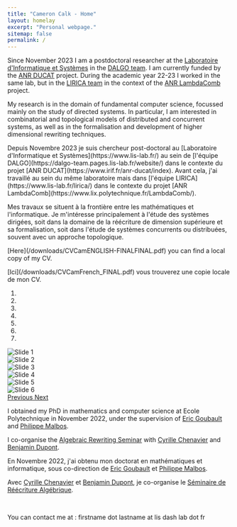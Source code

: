 ```yaml
---
title: "Cameron Calk - Home"
layout: homelay
excerpt: "Personal webpage."
sitemap: false
permalink: /
---
```


Since November 2023 I am a postdoctoral researcher at the [Laboratoire d'Informatique et Systèmes](https://www.lis-lab.fr/) 
in the [DALGO team](https://dalgo-team.pages.lis-lab.fr/website/). 
I am currently funded by the [ANR DUCAT](https://www.irif.fr/anr-ducat/index) project.
During the academic year 22-23 I worked in the same lab, but in the [LIRICA team](https://www.lis-lab.fr/lirica/) in the context of the  [ANR LambdaComb](https://www.lix.polytechnique.fr/LambdaComb/) project. 

<p> My research is in the domain of fundamental computer science, focussed mainly on the study of directed systems. 
In particular, I am interested in combinatorial and topological models of distributed and concurrent systems, 
as well as in the formalisation and development of higher dimensional rewriting techniques.</p>

<p> Depuis Novembre 2023 je suis chercheur post-doctoral au [Laboratoire d'Informatique et Systèmes](https://www.lis-lab.fr/) 
au sein de [l'équipe DALGO](https://dalgo-team.pages.lis-lab.fr/website/) dans le contexte du projet [ANR DUCAT](https://www.irif.fr/anr-ducat/index). Avant cela, j'ai travaillé au sein du même laboratoire mais dans [l'équipe LIRICA](https://www.lis-lab.fr/lirica/) dans le contexte du projet [ANR LambdaComb](https://www.lix.polytechnique.fr/LambdaComb/). </p>

<p> Mes travaux se situent à la frontière entre les mathématiques et l'informatique. Je m'intéresse principalement 
à l'étude des systèmes dirigées, soit dans la domaine de la réécriture de dimension supérieure et sa formalisation, soit dans l'étude de systèmes concurrents ou distribuées, souvent avec un approche topologique. </p>

<p> [Here](/downloads/CVCamENGLISH-FINALFINAL.pdf) you can find a local copy of my CV. </p>

<p> [Ici](/downloads/CVCamFrench_FINAL.pdf) vous trouverez une copie locale de mon CV. </p>

<div markdown="0" id="carousel" class="carousel slide" data-ride="carousel" data-interval="0" data-pause="hover" >
    <!-- Menu -->
    <ol class="carousel-indicators">
        <li data-target="#carousel" data-slide-to="0" class="active"></li>
        <li data-target="#carousel" data-slide-to="1"></li>
        <li data-target="#carousel" data-slide-to="2"></li>
        <li data-target="#carousel" data-slide-to="3"></li>
        <li data-target="#carousel" data-slide-to="4"></li>
        <li data-target="#carousel" data-slide-to="5"></li>
        <li data-target="#carousel" data-slide-to="6"></li>
    </ol>
<!-- Items -->
    <div class="carousel-inner" markdown="0">
        <div class="item active">
            <img src="{{ site.url }}{{ site.baseurl }}/images/pubpic/CamPortrait.jpg" alt="Slide 1" />
        </div>
        <div class="item">
            <img src="{{ site.url }}{{ site.baseurl }}/images/pubpic/IMG_0119.jpg" alt="Slide 2" />
        </div>
        <div class="item">
            <img src="{{ site.url }}{{ site.baseurl }}/images/pubpic/000074910035.jpg" alt="Slide 3" />
        </div>
        <div class="item">
            <img src="{{ site.url }}{{ site.baseurl }}/images/pubpic/DA0A2479-C35F-4F39-B771-29A8645C057F.JPG" alt="Slide 4" />
        </div>
        <div class="item">
            <img src="{{ site.url }}{{ site.baseurl }}/images/pubpic/UNIVERCHELLE.jpeg" alt="Slide 5" />
        </div>       
         <div class="item">
            <img src="{{ site.url }}{{ site.baseurl }}/images/pubpic/Sal,man300.jpeg" alt="Slide 6" />
        </div>
    </div>
  <a class="left carousel-control" href="#carousel" role="button" data-slide="prev">
    <span class="glyphicon glyphicon-chevron-left" aria-hidden="true"></span>
    <span class="sr-only">Previous</span>
  </a>
  <a class="right carousel-control" href="#carousel" role="button" data-slide="next">
    <span class="glyphicon glyphicon-chevron-right" aria-hidden="true"></span>
    <span class="sr-only">Next</span>
  </a>
</div>

<p>I obtained my PhD in mathematics and computer science at Ecole Polytechnique in November 2022, under the supervision of <a href="http://www.lix.polytechnique.fr/Labo/Eric.Goubault/">Eric Goubault</a> and <a href="http://math.univ-lyon1.fr/homes-www/malbos/">Philippe Malbos</a>.</p>

<p> I co-organise the <a href="https://algrewr.pages.math.cnrs.fr/">Algebraic Rewriting Seminar</a> with <a href="https://cchenavier.pages.math.cnrs.fr/">Cyrille Chenavier</a> and <a href="https://www-fourier.univ-grenoble-alpes.fr/~dupontbe/">Benjamin Dupont</a>.</p>

<p>En Novembre 2022, j'ai obtenu mon doctorat en mathématiques et informatique, sous co-direction de <a href="http://www.lix.polytechnique.fr/Labo/Eric.Goubault/">Eric Goubault</a> et <a href="http://math.univ-lyon1.fr/homes-www/malbos/">Philippe Malbos</a>.</p>

<p> Avec <a href="https://cchenavier.pages.math.cnrs.fr/">Cyrille Chenavier</a> et <a href="https://www-fourier.univ-grenoble-alpes.fr/~dupontbe/">Benjamin Dupont</a>, je co-organise le <a href="https://algrewr.pages.math.cnrs.fr/">Séminaire de Réécriture Algébrique</a>.</p>
    
<p><br /></p>

<p>You can contact me at : firstname dot lastname at lis dash lab dot fr
